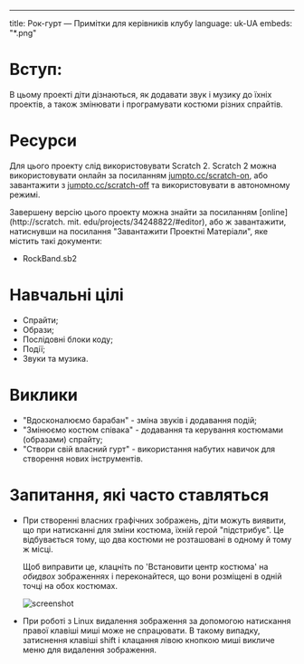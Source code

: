 * * *

title: Рок-гурт — Примітки для керівників клубу language: uk-UA embeds: "*.png"

# Вступ:

В цьому проекті діти дізнаються, як додавати звук і музику до їхніх проектів, а також змінювати і програмувати костюми різних спрайтів.

# Ресурси

Для цього проекту слід використовувати Scratch 2. Scratch 2 можна використовувати онлайн за посиланням [jumpto.cc/scratch-on](http://jumpto.cc/scratch-on), або завантажити з [jumpto.cc/scratch-off](http://jumpto.cc/scratch-off) та використовувати в автономному режимі.

Завершену версію цього проекту можна знайти за посиланням [online](http://scratch. mit. edu/projects/34248822/#editor), або ж завантажити, натиснувши на посилання "Завантажити Проектні Матеріали", яке містить такі документи:

+ RockBand.sb2

# Навчальні цілі

+ Спрайти;
+ Образи;
+ Послідовні блоки коду;
+ Події;
+ Звуки та музика.

# Виклики

+ "Вдосконалюємо барабан" - зміна звуків і додавання подій;
+ "Змінюємо костюм співака" - додавання та керування костюмами (образами) спрайту;
+ "Створи свій власний гурт" - використання набутих навичок для створення нових інструментів.

# Запитання, які часто ставляться

+ При створенні власних графічних зображень, діти можуть виявити, що при натисканні для зміни костюма, їхній герой "підстрибує". Це відбувається тому, що два костюми не розташовані в одному й тому ж місці.
    
    Щоб виправити це, клацніть по 'Встановити центр костюма' на *обидвох* зображеннях і переконайтеся, що вони розміщені в одній точці на обох костюмах.
    
    ![screenshot](band-center.png)

+ При роботі з Linux видалення зображення за допомогою натискання правої клавіші миші може не спрацювати. В такому випадку, затиснення клавіші shift і клацання лівою кнопкою миші викличе меню для видалення зображення.